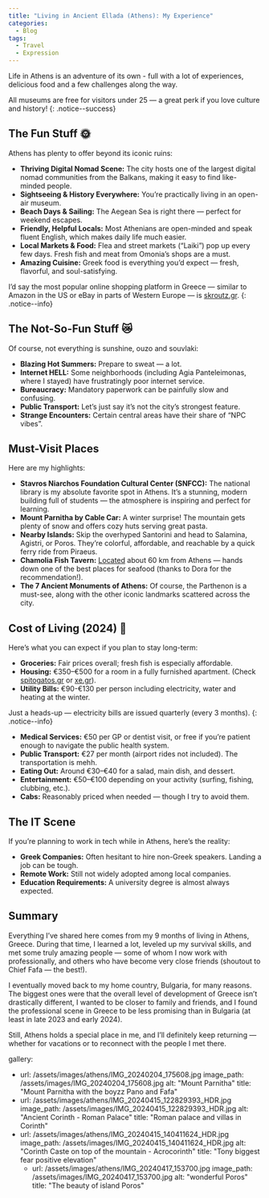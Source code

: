 ```yaml
---
title: "Living in Ancient Ellada (Athens): My Experience"
categories:
  - Blog
tags:
  - Travel
  - Expression
--- 
```

Life in Athens is an adventure of its own - full with a lot of experiences, delicious food and a few challenges along the way.

All museums are free for visitors under 25 — a great perk if you love culture and history!
{: .notice--success}

## The Fun Stuff 🌞
Athens has plenty to offer beyond its iconic ruins:
- **Thriving Digital Nomad Scene:** The city hosts one of the largest digital nomad communities from the Balkans, making it easy to find like-minded people.
- **Sightseeing & History Everywhere:** You’re practically living in an open-air museum.
- **Beach Days & Sailing:** The Aegean Sea is right there — perfect for weekend escapes.
- **Friendly, Helpful Locals:** Most Athenians are open-minded and speak fluent English, which makes daily life much easier.
- **Local Markets & Food:** Flea and street markets (“Laiki”) pop up every few days. Fresh fish and meat from Omonia’s shops are a must.
- **Amazing Cuisine:** Greek food is everything you’d expect — fresh, flavorful, and soul-satisfying.

I’d say the most popular online shopping platform in Greece — similar to Amazon in the US or eBay in parts of Western Europe — is [skroutz.gr](https://skroutz.gr).
{: .notice--info}

## The Not-So-Fun Stuff 😿

Of course, not everything is sunshine, ouzo and souvlaki:

-   **Blazing Hot Summers:** Prepare to sweat — a lot.
-   **Internet HELL:** Some neighborhoods (including Agia Panteleimonas, where I stayed) have frustratingly poor internet service.
-   **Bureaucracy:** Mandatory paperwork can be painfully slow and confusing.
-   **Public Transport:** Let’s just say it’s not the city’s strongest feature.
-   **Strange Encounters:** Certain central areas have their share of “NPC vibes”.

## Must-Visit Places

Here are my highlights:

-   **Stavros Niarchos Foundation Cultural Center (SNFCC):** The national library is my absolute favorite spot in Athens. It’s a stunning, modern building full of students — the atmosphere is inspiring and perfect for learning.
-   **Mount Parnitha by Cable Car:** A winter surprise! The mountain gets plenty of snow and offers cozy huts serving great pasta.
-   **Nearby Islands:** Skip the overhyped Santorini and head to Salamina, Agistri, or Poros. They’re colorful, affordable, and reachable by a quick ferry ride from Piraeus.
-   **Chamolia Fish Tavern:** [Located](https://www.openstreetmap.org/search?lat=37.920876&lon=24.027695&zoom=18#map=18/37.920878/24.027695&layers=CN) about 60 km from Athens — hands down one of the best places for seafood (thanks to Dora for the recommendation!).
-   **The 7 Ancient Monuments of Athens:** Of course, the Parthenon is a must-see, along with the other iconic landmarks scattered across the city.

## Cost of Living (2024) 💸

Here’s what you can expect if you plan to stay long-term:

-   **Groceries:** Fair prices overall; fresh fish is especially affordable.
-   **Housing:** €350–€500 for a room in a fully furnished apartment. (Check [spitogatos.gr](https://spitogatos.gr) or [xe.gr](https://xe.gr)).
-   **Utility Bills:** €90-€130 per person including electricity, water and heating at the winter. 

Just a heads-up — electricity bills are issued quarterly (every 3 months).
{: .notice--info}

-   **Medical Services:** €50 per GP or dentist visit, or free if you’re patient enough to navigate the public health system.
-   **Public Transport:** €27 per month (airport rides not included). The transportation is mehh.
-   **Eating Out:** Around €30–€40 for a salad, main dish, and dessert.
-   **Entertainment:** €50–€100 depending on your activity (surfing, fishing, clubbing, etc.).
-   **Cabs:** Reasonably priced when needed — though I try to avoid them.

## The IT Scene

If you’re planning to work in tech while in Athens, here’s the reality:
-   **Greek Companies:** Often hesitant to hire non-Greek speakers. Landing a job can be tough.
-   **Remote Work:** Still not widely adopted among local companies.
-   **Education Requirements:** A university degree is almost always expected.

## Summary

Everything I’ve shared here comes from my 9 months of living in Athens, Greece. During that time, I learned a lot, leveled up my survival skills, and met some truly amazing people — some of whom I now work with professionally, and others who have become very close friends (shoutout to Chief Fafa — the best!).

I eventually moved back to my home country, Bulgaria, for many reasons. The biggest ones were that the overall level of development of Greece isn’t drastically different, I wanted to be closer to family and friends, and I found the professional scene in Greece to be less promising than in Bulgaria (at least in late 2023 and early 2024).

Still, Athens holds a special place in me, and I’ll definitely keep returning — whether for vacations or to reconnect with the  people I met there.

gallery:
  - url: /assets/images/athens/IMG_20240204_175608.jpg
    image_path: /assets/images/IMG_20240204_175608.jpg
    alt: "Mount Parnitha"
    title: "Mount Parnitha with the boyzz Pano and Fafa"
  - url: /assets/images/athens/IMG_20240415_122829393_HDR.jpg
    image_path: /assets/images/IMG_20240415_122829393_HDR.jpg
    alt: "Ancient Corinth - Roman Palace"
    title: "Roman palace and villas in Corinth"
- url: /assets/images/athens/IMG_20240415_140411624_HDR.jpg
    image_path: /assets/images/IMG_20240415_140411624_HDR.jpg
    alt: "Corinth Caste on top of the mountain - Acrocorinth"
    title: "Tony biggest fear positive elevation"
  - url: /assets/images/athens/IMG_20240417_153700.jpg
    image_path: /assets/images/IMG_20240417_153700.jpg
    alt: "wonderful Poros"
    title: "The beauty of island Poros"
